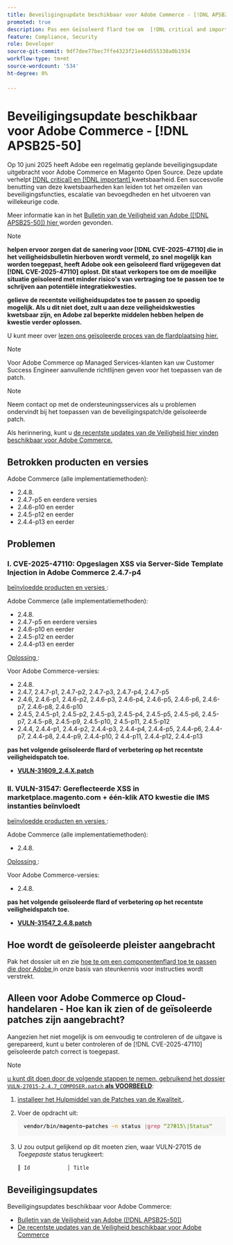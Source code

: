 ```yaml
---
title: Beveiligingsupdate beschikbaar voor Adobe Commerce - [!DNL APSB25-50]
promoted: true
description: Pas een Geïsoleerd flard toe om  [!DNL critical and important vulnerabilities]  voor Adobe Commerce 2.4.8, 2.4.7-p5, 2.4.6-p10, 2.4.5-p12, 2.4.4-p13, en vroegere versies te verhelpen.
feature: Compliance, Security
role: Developer
source-git-commit: 9df7dee77bec7ffe4323f21e44d555338a0b1934
workflow-type: tm+mt
source-wordcount: '534'
ht-degree: 0%

---
```


# Beveiligingsupdate beschikbaar voor Adobe Commerce - [!DNL APSB25-50]

Op 10 juni 2025 heeft Adobe een regelmatig geplande beveiligingsupdate uitgebracht voor Adobe Commerce en Magento Open Source. Deze update verhelpt [[!DNL critical]  en  [!DNL important] ](https://helpx.adobe.com/nl/security/severity-ratings.html) kwetsbaarheid. Een succesvolle benutting van deze kwetsbaarheden kan leiden tot het omzeilen van beveiligingsfuncties, escalatie van bevoegdheden en het uitvoeren van willekeurige code.

Meer informatie kan in het [ Bulletin van de Veiligheid van Adobe ([!DNL APSB25-50]) hier ](https://helpx.adobe.com/nl/security/products/magento/apsb25-50.html) worden gevonden.

>[!NOTE]
>
>**helpen ervoor zorgen dat de sanering voor [!DNL CVE-2025-47110] die in het veiligheidsbulletin hierboven wordt vermeld, zo snel mogelijk kan worden toegepast, heeft Adobe ook een geïsoleerd flard vrijgegeven dat [!DNL CVE-2025-47110] oplost. Dit staat verkopers toe om de moeilijke situatie geïsoleerd met minder risico&#39;s van vertraging toe te passen toe te schrijven aan potentiële integratiekwesties.**

**gelieve de recentste veiligheidsupdates toe te passen zo spoedig mogelijk. Als u dit niet doet, zult u aan deze veiligheidskwesties kwetsbaar zijn, en Adobe zal beperkte middelen hebben helpen de kwestie verder oplossen.**

U kunt meer over [ lezen ons geïsoleerde proces van de flardplaatsing hier.](https://business.adobe.com/blog/introducing-enhanced-security-patch-deployment-and-communications-in-adobe-commerce)

>[!NOTE]
>
>Voor Adobe Commerce op Managed Services-klanten kan uw Customer Success Engineer aanvullende richtlijnen geven voor het toepassen van de patch.

>[!NOTE]
>
>Neem contact op met de ondersteuningsservices als u problemen ondervindt bij het toepassen van de beveiligingspatch/de geïsoleerde patch.

Als herinnering, kunt u [ de recentste updates van de Veiligheid hier vinden beschikbaar voor Adobe Commerce.](https://helpx.adobe.com/nl/security/products/magento.html)

## Betrokken producten en versies

Adobe Commerce (alle implementatiemethoden):

* 2.4.8.
* 2.4.7-p5 en eerdere versies
* 2.4.6-p10 en eerder
* 2.4.5-p12 en eerder
* 2.4.4-p13 en eerder

## Problemen

### I. CVE-2025-47110: Opgeslagen XSS via Server-Side Template Injection in Adobe Commerce 2.4.7-p4

<u> beïnvloedde producten en versies </u>:

Adobe Commerce (alle implementatiemethoden):

* 2.4.8.
* 2.4.7-p5 en eerdere versies
* 2.4.6-p10 en eerder
* 2.4.5-p12 en eerder
* 2.4.4-p13 en eerder

<u> Oplossing </u>:

Voor Adobe Commerce-versies:

* 2.4.8.
* 2.4.7, 2.4.7-p1, 2.4.7-p2, 2.4.7-p3, 2.4.7-p4, 2.4.7-p5
* 2.4.6, 2.4.6-p1, 2.4.6-p2, 2.4.6-p3, 2.4.6-p4, 2.4.6-p5, 2.4.6-p6, 2.4.6-p7, 2.4.6-p8, 2.4.6-p10
* 2.4.5, 2.4.5-p1, 2.4.5-p2, 2.4.5-p3, 2.4.5-p4, 2.4.5-p5, 2.4.5-p6, 2.4.5-p7, 2.4.5-p8, 2.4.5-p9, 2.4.5-p10, 2 4.5-p11, 2.4.5-p12
* 2.4.4, 2.4.4-p1, 2.4.4-p2, 2.4.4-p3, 2.4.4-p4, 2.4.4-p5, 2.4.4-p6, 2.4.4-p7, 2.4.4-p8, 2.4.4-p9, 2.4.4-p10, 2 4.4-p11, 2.4.4-p12, 2.4.4-p13

**pas het volgende geïsoleerde flard of verbetering op het recentste veiligheidspatch toe.**

* **[VULN-31609_2.4.X.patch](assets/VULN-31609_2.4.X_patch.zip)**

### II. VULN-31547: Gereflecteerde XSS in marketplace.magento.com + één-klik ATO kwestie die IMS instanties beïnvloedt

<u> beïnvloedde producten en versies </u>:

Adobe Commerce (alle implementatiemethoden):

* 2.4.8.

<u> Oplossing </u>:

Voor Adobe Commerce-versies:

* 2.4.8.

**pas het volgende geïsoleerde flard of verbetering op het recentste veiligheidspatch toe.**

* **[VULN-31547_2.4.8.patch](assets/VULN-31547_2.4.8_patch.zip)**

## Hoe wordt de geïsoleerde pleister aangebracht

Pak het dossier uit en zie [ hoe te om een componentenflard toe te passen die door Adobe ](https://experienceleague.adobe.com/docs/commerce-knowledge-base/kb/how-to/how-to-apply-a-composer-patch-provided-by-magento.html?lang=nl-NL) in onze basis van steunkennis voor instructies wordt verstrekt.

## Alleen voor Adobe Commerce op Cloud-handelaren - Hoe kan ik zien of de geïsoleerde patches zijn aangebracht?

Aangezien het niet mogelijk is om eenvoudig te controleren of de uitgave is gerepareerd, kunt u beter controleren of de [!DNL CVE-2025-47110] geïsoleerde patch correct is toegepast.

>[!NOTE]
>
><u> u kunt dit doen door de volgende stappen te nemen, gebruikend het dossier `VULN-27015-2.4.7_COMPOSER.patch` **als VOORBEELD**</u>:

1. [ installeer het Hulpmiddel van de Patches van de Kwaliteit ](https://experienceleague.adobe.com/docs/commerce-operations/tools/quality-patches-tool/usage.html?lang=nl-NL).
1. Voer de opdracht uit:<br>
   ![ cve-2024-34102-tell-if-patch-applied-code ](assets/cve-2024-34102-tell-if-patch-applied-code.png)
1. U zou output gelijkend op dit moeten zien, waar VULN-27015 de *Toegepaste* status terugkeert:

   ```bash
   ║ Id            │ Title                                                        │ Category        │ Origin                 │ Status      │ Details                                          ║ ║ N/A           │ ../m2-hotfixes/VULN-27015-2.4.7_COMPOSER_patch.patch      │ Other           │ Local                  │ Applied     │ Patch type: Custom                                
   ```

<!-- For Step 2:
     ```bash
    vendor/bin/magento-patches -n status |grep "27015\|Status"
     ```
-->

## Beveiligingsupdates

Beveiligingsupdates beschikbaar voor Adobe Commerce:

* [ Bulletin van de Veiligheid van Adobe ([!DNL APSB25-50]) ](https://helpx.adobe.com/nl/security/products/magento/apsb25-50.html)
* [ De recentste updates van de Veiligheid beschikbaar voor Adobe Commerce ](https://helpx.adobe.com/nl/security/products/magento.html)
